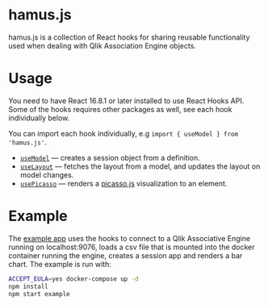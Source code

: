 # hamus.js

hamus.js is a collection of React hooks for sharing reusable functionality used when
dealing with Qlik Association Engine objects.

# Usage

You need to have React 16.8.1 or later installed to use React Hooks API. Some of the hooks requires other packages as well,
see each hook individually below.

You can import each hook individually, e.g `import { useModel } from 'hamus.js'`.

- [`useModel`](./docs/useModel.md) &mdash; creates a session object from a definition.
- [`useLayout`](./docs/useLayout.md) &mdash; fetches the layout from a model, and updates the layout on model changes.
- [`usePicasso`](./docs/usePicasso.md) &mdash; renders a [picasso.js](https://github.com/qlik-oss/picasso.js) visualization to an element.

# Example

The [example app](./example/) uses the hooks to connect to a Qlik Associative Engine running on localhost:9076, loads a csv file that is mounted into the docker container running the engine, creates a session app and renders a bar chart. The example is run with:
```bash
ACCEPT_EULA=yes docker-compose up -d
npm install
npm start example
```
